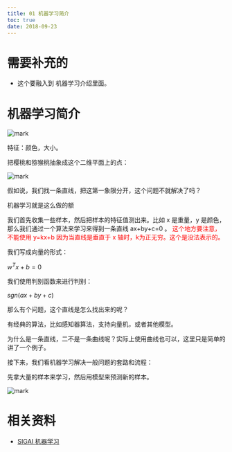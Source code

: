 ```yaml
---
title: 01 机器学习简介
toc: true
date: 2018-09-23
---
```

# 需要补充的

- 这个要融入到 机器学习介绍里面。

# 机器学习简介


![mark](http://images.iterate.site/blog/image/180922/1jje08JDc2.png?imageslim)

特征：颜色，大小。

把樱桃和猕猴桃抽象成这个二维平面上的点：

![mark](http://images.iterate.site/blog/image/180922/2AGmgLCj0F.png?imageslim)


假如说，我们找一条直线，把这第一象限分开，这个问题不就解决了吗？

机器学习就是这么做的额

我们首先收集一些样本，然后把样本的特征值测出来。比如 x 是重量，y 是颜色，那么我们通过一个算法来学习来得到一条直线 ax+by+c=0 。
<span style="color:red;">这个地方要注意，不能使用 y=kx+b 因为当直线是垂直于 x 轴时，k为正无穷。这个是没法表示的。</span>

我们写成向量的形式：

$w^Tx+b=0$

我们使用判别函数来进行判别：

$sgn(ax+by+c)$


那么有个问题，这个直线是怎么找出来的呢？

有经典的算法，比如感知器算法，支持向量机，或者其他模型。

为什么是一条直线，二不是一条曲线呢？实际上使用曲线也可以，这里只是简单的讲了一个例子。




接下来，我们看机器学习解决一般问题的套路和流程：

先拿大量的样本来学习，然后用模型来预测新的样本。

![mark](http://images.iterate.site/blog/image/180922/62IaDg6cFB.png?imageslim)



# 相关资料

- [SIGAI 机器学习](http://sigai.cn/index.php?r=front/viewcourse&id=13)
